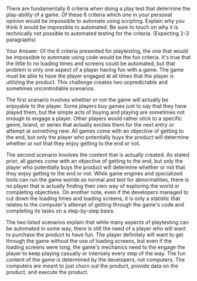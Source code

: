 There are fundamentally 6 criteria when doing a play test that determine the play-ability of a game. Of these 6 criteria which one in your personal opinion would be impossible to automate using scripting. Explain why you think it would be impossible to automated. Be sure to touch on why it is technically not possible to automated testing for the criteria. (Expecting 2-3 paragraphs)

Your Answer:
Of the 6 criteria presented for playtesting, the one that would be impossible to automate using code would be the fun criteria. It's true that the little to no loading times and screens could be automated, but that problem is only one aspect of a player having fun with a game. The game must be able to have the player engaged at all times that the player is utilizing the product. This challenge creates two unpredictable and sometimes uncontrollable scenarios.

The first scenario involves whether or not the game will actually be enjoyable to the player. Some players buy games just to say that they have played them, but the simple acts of buying and playing are sometimes not enough to engage a player. Other players would rather stick to a specific genre, brand, or series that actually excites them for the next entry or attempt at something new. All games come with an objective of getting to the end, but only the player who potentially buys the product will determine whether or not that they enjoy getting to the end or not.

The second scenario involves the content that is actually created. As stated prior, all games come with an objective of getting to the end, but only the player who potentially buys the product will determine whether or not that they enjoy getting to the end or not. While game engines and specialized tools can run the game worlds as normal and test for abnormalities, there is no player that is actually finding their own way of exploring the world or completing objectives. On another note, even if the developers managed to cut down the loading times and loading screens, it is only a statistic that relates to the computer's attempt of getting through the game's code and completing its tasks on a step-by-step basis. 

The two listed scenarios explain that while many aspects of playtesting can be automated in some way, there is still the need of a player who will want to purchase the product to have fun. The player definitely will want to get through the game without the use of loading screens, but even if the loading screens were long, the game's mechanics need to the engage the player to keep playing casually or intensely every step of the way. The fun content of the game is determined by the developers, not computers. The computers are meant to just churn out the product, provide data on the product, and execute the product.
